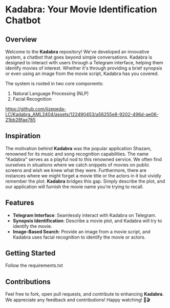 # Kadabra: Your Movie Identification Chatbot

## Overview

Welcome to the **Kadabra** repository! We've developed an innovative system, a chatbot that goes beyond simple conversations. Kadabra is designed to interact with users through a Telegram interface, helping them identify movies of interest. Whether it's through providing a brief synopsis or even using an image from the movie script, Kadabra has you covered.

The system is rooted in two core components:
1. Natural Language Processing (NLP)
2. Facial Recognition

https://github.com/ijzepeda-LC/Kadabra_AML2404/assets/122490453/a56255e8-9202-496d-ae06-21bb28fae785


## Inspiration

The motivation behind **Kadabra** was the popular application Shazam, renowned for its music and song recognition capabilities. The name "Kadabra" serves as a playful nod to this renowned service. We often find ourselves in situations where we catch snippets of movies on public screens and wish we knew what they were. Furthermore, there are instances where we might forget a movie title or the actors in it but vividly remember the plot. **Kadabra** bridges this gap. Simply describe the plot, and our application will furnish the movie name you're trying to recall.

## Features

- **Telegram Interface**: Seamlessly interact with Kadabra on Telegram.
- **Synopsis Identification**: Describe a movie plot, and Kadabra will try to identify the movie.
- **Image-Based Search**: Provide an image from a movie script, and Kadabra uses facial recognition to identify the movie or actors.

## Getting Started

Follow the requirements.txt

## Contributions

Feel free to fork, open pull requests, and contribute to enhancing **Kadabra**. We appreciate any feedback and contributions!
 Happy watching! 🍿🎬





<!-- This software uses AI, ML, and NLP to quickly identify movies based on user-provided images of actors and descriptions of desired movie characteristics. -->
